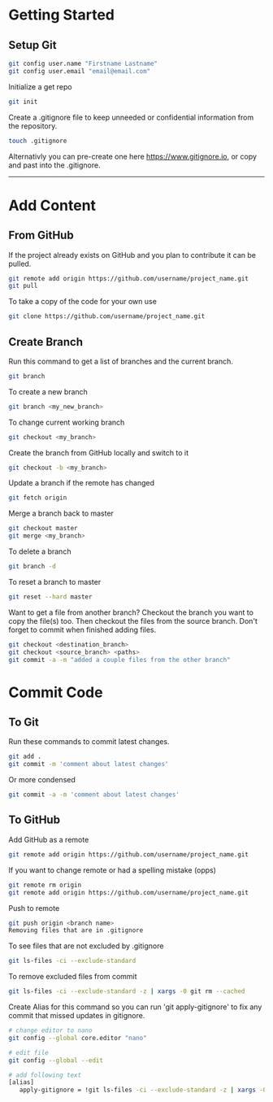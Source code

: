 # Getting Started

## Setup Git
```sh
git config user.name "Firstname Lastname"
git config user.email "email@email.com"
```

Initialize a get repo

```bash
git init
```

Create a .gitignore file to keep unneeded or confidential information from the repository.

```bash
touch .gitignore
```

Alternativly you can pre-create one here https://www.gitignore.io, or copy and past into the .gitignore.
___

# Add Content

## From GitHub

If the project already exists on GitHub and you plan to contribute it can be pulled.

```bash
git remote add origin https://github.com/username/project_name.git
git pull
```

To take a copy of the code for your own use

```bash
git clone https://github.com/username/project_name.git
```

## Create Branch

Run this command to get a list of branches and the current branch.

```bash
git branch 
```

To create a new branch
```bash
git branch <my_new_branch>
```

To change current working branch

```bash
git checkout <my_branch>
```

Create the branch from GitHub locally and switch to it

```bash
git checkout -b <my_branch>
```

Update a branch if the remote has changed

```bash
git fetch origin
```

Merge a branch back to master

```bash
git checkout master
git merge <my_branch>
```

To delete a branch

```bash
git branch -d 
```

To reset a branch to master

```sh
git reset --hard master
```

Want to get a file from another branch? Checkout the branch you want to copy the file(s) too. Then checkout the files from the source branch. Don't forget to commit when finished adding files.

```bash
git checkout <destination_branch>
git checkout <source_branch> <paths>
git commit -a -m "added a couple files from the other branch"
```

# Commit Code

## To Git

Run these commands to commit latest changes.

```bash
git add .
git commit -m 'comment about latest changes'
```

Or more condensed

```bash
git commit -a -m 'comment about latest changes'
```

## To GitHub

Add GitHub as a remote

```bash
git remote add origin https://github.com/username/project_name.git
```

If you want to change remote or had a spelling mistake (opps)

```bash
git remote rm origin
git remote add origin https://github.com/username/project_name.git
```
Push to remote

```bash
git push origin <branch name>
Removing files that are in .gitignore
```

To see files that are not excluded by .gitignore

```bash
git ls-files -ci --exclude-standard
```

To remove excluded files from commit

```bash
git ls-files -ci --exclude-standard -z | xargs -0 git rm --cached
```

Create Alias for this command so you can run 'git apply-gitignore' to fix any commit that missed updates in gitignore.

```bash
# change editor to nano
git config --global core.editor "nano"

# edit file
git config --global --edit

# add following text
[alias]
   apply-gitignore = !git ls-files -ci --exclude-standard -z | xargs -0 git rm --cached 
```
